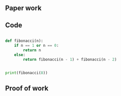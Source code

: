 ## Paper work

## Code

```.py

def fibonacci(n):
    if n == 1 or n == 0:
        return n
    else:
        return fibonacci(n - 1) + fibonacci(n - 2)


print(fibonacci(8))

```

## Proof of work
